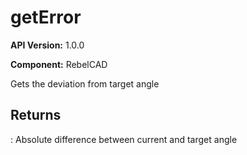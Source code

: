# getError

**API Version:** 1.0.0

**Component:** RebelCAD

Gets the deviation from target angle

## Returns

: Absolute difference between current and target angle

